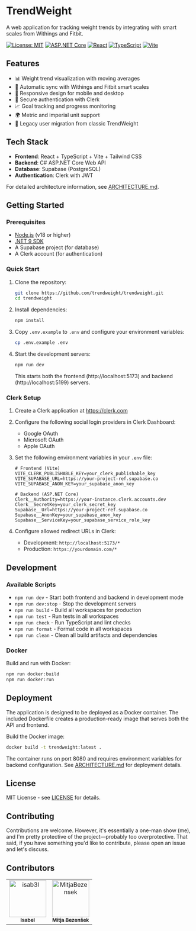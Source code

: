 # TrendWeight

A web application for tracking weight trends by integrating with smart scales from Withings and Fitbit.

[![License: MIT](https://img.shields.io/badge/License-MIT-yellow.svg)](https://opensource.org/licenses/MIT)
[![ASP.NET Core](https://img.shields.io/badge/ASP.NET%20Core-9.0-blue.svg)](https://dotnet.microsoft.com/)
[![React](https://img.shields.io/badge/React-19.1-blue.svg)](https://react.dev/)
[![TypeScript](https://img.shields.io/badge/TypeScript-5.8-blue.svg)](https://www.typescriptlang.org/)
[![Vite](https://img.shields.io/badge/Vite-6.3-purple.svg)](https://vitejs.dev/)

## Features

- 📊 Weight trend visualization with moving averages
- 🔄 Automatic sync with Withings and Fitbit smart scales
- 📱 Responsive design for mobile and desktop
- 🔐 Secure authentication with Clerk
- 📈 Goal tracking and progress monitoring
- 🌍 Metric and imperial unit support
- 🔗 Legacy user migration from classic TrendWeight

## Tech Stack

- **Frontend**: React + TypeScript + Vite + Tailwind CSS
- **Backend**: C# ASP.NET Core Web API
- **Database**: Supabase (PostgreSQL)
- **Authentication**: Clerk with JWT

For detailed architecture information, see [ARCHITECTURE.md](docs/ARCHITECTURE.md).

## Getting Started

### Prerequisites

- [Node.js](https://nodejs.org/) (v18 or higher)
- [.NET 9 SDK](https://dotnet.microsoft.com/download/dotnet/9.0)
- A Supabase project (for database)
- A Clerk account (for authentication)

### Quick Start

1. Clone the repository:

   ```bash
   git clone https://github.com/trendweight/trendweight.git
   cd trendweight
   ```

2. Install dependencies:

   ```bash
   npm install
   ```

3. Copy `.env.example` to `.env` and configure your environment variables:

   ```bash
   cp .env.example .env
   ```

4. Start the development servers:

   ```bash
   npm run dev
   ```

   This starts both the frontend (http://localhost:5173) and backend (http://localhost:5199) servers.

### Clerk Setup

1. Create a Clerk application at https://clerk.com

2. Configure the following social login providers in Clerk Dashboard:
   - Google OAuth
   - Microsoft OAuth
   - Apple OAuth

3. Set the following environment variables in your `.env` file:
   ```
   # Frontend (Vite)
   VITE_CLERK_PUBLISHABLE_KEY=your_clerk_publishable_key
   VITE_SUPABASE_URL=https://your-project-ref.supabase.co
   VITE_SUPABASE_ANON_KEY=your_supabase_anon_key
   
   # Backend (ASP.NET Core)
   Clerk__Authority=https://your-instance.clerk.accounts.dev
   Clerk__SecretKey=your_clerk_secret_key
   Supabase__Url=https://your-project-ref.supabase.co
   Supabase__AnonKey=your_supabase_anon_key
   Supabase__ServiceKey=your_supabase_service_role_key
   ```

4. Configure allowed redirect URLs in Clerk:
   - Development: `http://localhost:5173/*`
   - Production: `https://yourdomain.com/*`

## Development

### Available Scripts

- `npm run dev` - Start both frontend and backend in development mode
- `npm run dev:stop` - Stop the development servers
- `npm run build` - Build all workspaces for production
- `npm run test` - Run tests in all workspaces
- `npm run check` - Run TypeScript and lint checks
- `npm run format` - Format code in all workspaces
- `npm run clean` - Clean all build artifacts and dependencies

### Docker

Build and run with Docker:

```bash
npm run docker:build
npm run docker:run
```

## Deployment

The application is designed to be deployed as a Docker container. The included Dockerfile creates a production-ready image that serves both the API and frontend.

Build the Docker image:

```bash
docker build -t trendweight:latest .
```

The container runs on port 8080 and requires environment variables for backend configuration. See [ARCHITECTURE.md](docs/ARCHITECTURE.md) for deployment details.

## License

MIT License - see [LICENSE](LICENSE) for details.

## Contributing

Contributions are welcome. However, it's essentially a one-man show (me), and I'm pretty protective of the project—probably too overprotective. That said, if you have something you'd like to contribute, please open an issue and let's discuss.

## Contributors

<!-- readme: contributors,ervwalter/-,renovate-bot/- -start -->
<table>
	<tbody>
		<tr>
            <td align="center">
                <a href="https://github.com/isab3l">
                    <img src="https://avatars.githubusercontent.com/u/7023907?v=4" width="100;" alt="isab3l"/>
                    <br />
                    <sub><b>Isabel</b></sub>
                </a>
            </td>
            <td align="center">
                <a href="https://github.com/MitjaBezensek">
                    <img src="https://avatars.githubusercontent.com/u/2523721?v=4" width="100;" alt="MitjaBezensek"/>
                    <br />
                    <sub><b>Mitja Bezenšek</b></sub>
                </a>
            </td>
		</tr>
	<tbody>
</table>
<!-- readme: contributors,ervwalter/-,renovate-bot/- -end -->
